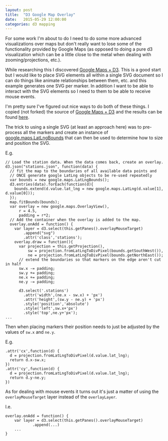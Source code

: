 ```yaml
---
layout: post
title:  "D3 Google Map Overlay"
date:   2015-05-29 12:00:00
categories: d3 mapping
---
```


For some work I'm about to do I need to do some more advanced visualizations over maps but don't really want to lose some of the functionality provided by Google Maps (as opposed to doing a pure d3 visualization which can be a little
close to the metal when dealing with zooming/projections, etc.).

While researching this I discovered [Google Maps + D3](https://gist.github.com/mbostock/899711).  This is a good start but I would like
to place SVG elements all within a single SVG document so I can do things like animate relationships between them, etc. and this example generates one SVG per marker.  In addition I want to be able to interact with the SVG elements
so I need to them to be able to receive mouse events.

I'm pretty sure I've figured out nice ways to do both of these things.  I copied (not forked) the source of
[Google Maps + D3](https://gist.github.com/mbostock/899711) and the results can be found [here](/d3-google-overlay/).

The trick to using a single SVG (at least an approach here) was to pre-process all the markers and create an instance of [google.maps.LatLngBounds](https://developers.google.com/maps/documentation/javascript/reference#LatLngBounds) that can then be used to determine how to size and position
the SVG.

E.g.

    // Load the station data. When the data comes back, create an overlay.
    d3.json("stations.json", function(data) {
      // fit the map to the boundaries of all available data points and
      // ONCE generate google LatLng objects to be re-used repeatedly
      var bounds = new google.maps.LatLngBounds();
      d3.entries(data).forEach(function(d){
        bounds.extend(d.value.lat_lng = new google.maps.LatLng(d.value[1], d.value[0]));
      });
      map.fitBounds(bounds);
      var overlay = new google.maps.OverlayView(),
          r = 4.5,
          padding = r*2;
      // Add the container when the overlay is added to the map.
      overlay.onAdd = function() {
        var layer = d3.select(this.getPanes().overlayMouseTarget)
            .append("svg")
            .attr('class','stations');
        overlay.draw = function(){
          var projection = this.getProjection(),
              sw = projection.fromLatLngToDivPixel(bounds.getSouthWest()),
              ne = projection.fromLatLngToDivPixel(bounds.getNorthEast());
          // extend the boundaries so that markers on the edge aren't cut in half
          sw.x -= padding;
          sw.y += padding;
          ne.x += padding;
          ne.y -= padding;

          d3.select('.stations')
            .attr('width',(ne.x - sw.x) + 'px')
            .attr('height',(sw.y - ne.y) + 'px')
            .style('position','absolute')
            .style('left',sw.x+'px')
            .style('top',ne.y+'px');
    ...

Then when placing markers their position needs to just be adjusted by the values of `sw.x` and `ne.y`.

E.g.

    .attr('cx',function(d) {
      d = projection.fromLatLngToDivPixel(d.value.lat_lng);
      return d.x-sw.x;
    })
    .attr('cy',function(d) {
      d = projection.fromLatLngToDivPixel(d.value.lat_lng);
      return d.y-ne.y;
    })

As for dealing with mouse events it turns out it's just a matter of using the `overlayMouseTarget` layer instead of the `overlayLayer`.

I.e.

    overlay.onAdd = function() {
        var layer = d3.select(this.getPanes().overlayMouseTarget)
                .append(...)
        ...
    }

